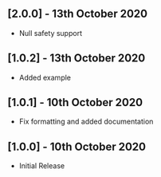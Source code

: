 ## [2.0.0] - 13th October 2020

- Null safety support

## [1.0.2] - 13th October 2020

- Added example

## [1.0.1] - 10th October 2020

- Fix formatting and added documentation

## [1.0.0] - 10th October 2020

- Initial Release

